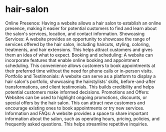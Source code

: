 # hair-salon 
Online Presence: Having a website allows a hair salon to establish an online presence, making it easier for potential customers to find and learn about the salon's services, location, and contact information.
Showcasing Services: A website provides an opportunity to showcase the range of services offered by the hair salon, including haircuts, styling, coloring, treatments, and hair extensions. This helps attract customers and gives them an idea of what to expect.
Booking and scheduling: A website can incorporate features that enable online booking and appointment scheduling. This convenience allows customers to book appointments at their preferred time without the need for phone calls or in-person visits.
Portfolio and Testimonials: A website can serve as a platform to display a hair salon's portfolio, showcasing the hairstylists' skills, before-and-after transformations, and client testimonials. This builds credibility and helps potential customers make informed decisions.
Promotions and Offers: Websites can be used to highlight ongoing promotions, discounts, or special offers by the hair salon. This can attract new customers and encourage existing ones to book appointments or try new services. 
Information and FAQs: A website provides a space to share important information about the salon, such as operating hours, pricing, policies, and frequently asked questions. This helps streamline repetitive inquiries. 
